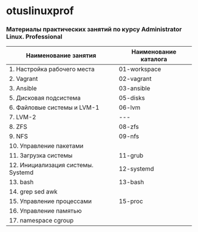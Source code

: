 # otuslinuxprof
### Материалы практических занятий по курсу Administrator Linux. Professional

| Наименование занятия| Наименование каталога |
| --- | --- |
| 1. Настройка рабочего места | 01-workspace |
| 2. Vagrant | 02-vagrant|
| 3. Ansible | 03-ansible|
| 5. Дисковая подсистема | 05-disks |
| 6. Файловые системы и LVM-1| 06-lvm |
| 7. LVM-2| --- |
| 8. ZFS| 08-zfs |
| 9. NFS | 09-nfs |
| 10. Управление пакетами | |
| 11. Загрузка системы | 11-grub |
| 12. Инициализация системы. Systemd| 12-systemd |
| 13. bash | 13-bash |
| 14. grep sed awk|  |
| 15. Управление процессами | 15-proc |
| 16. Управление памятью | |
| 17. namespace cgroup | |